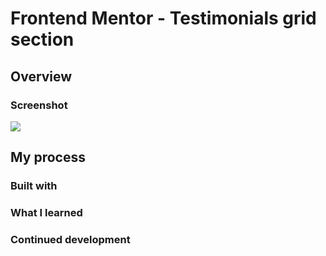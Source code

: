 # Frontend Mentor - Testimonials grid section


## Overview

### Screenshot

![](./screenshot.jpg)


## My process

### Built with


### What I learned


### Continued development


